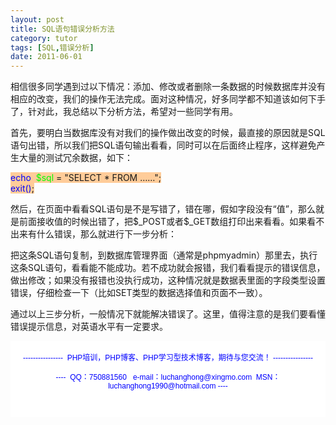```yaml
---
layout: post
title: SQL语句错误分析方法
category: tutor
tags: [SQL,错误分析]
date: 2011-06-01
---
```

<p>相信很多同学遇到过以下情况：添加、修改或者删除一条数据的时候数据库并没有相应的改变，我们的操作无法完成。面对这种情况，好多同学都不知道该如何下手了，针对此，我总结以下分析方法，希望对一些同学有用。</p>
<p>首先，要明白当数据库没有对我们的操作做出改变的时候，最直接的原因就是SQL语句出错，所以我们把SQL语句输出看看，同时可以在后面终止程序，这样避免产生大量的测试冗余数据，如下：</p>
<p><span style="color: rgb(0, 0, 255);"><span style="background-color: rgb(255, 204, 153);">echo</span></span><span style="background-color: rgb(255, 204, 153);">&nbsp; <span style="color: rgb(0, 255, 0);">$sql </span>= &quot;SELECT * FROM &hellip;&hellip;&quot;; </span><span style="background-color: rgb(255, 204, 153);"><br />
<span style="color: rgb(0, 0, 255);">exit()</span>;</span></p>
<p>然后，在页面中看看SQL语句是不是写错了，错在哪，假如字段没有&ldquo;值&rdquo;，那么就是前面接收值的时候出错了，把$_POST或者$_GET数组打印出来看看。如果看不出来有什么错误，那么就进行下一步分析：</p>
<p>把这条SQL语句复制，到数据库管理界面（通常是phpmyadmin）那里去，执行这条SQL语句，看看能不能成功。若不成功就会报错，我们看看提示的错误信息，做出修改；如果没有报错也没执行成功，这种情况就是数据表里面的字段类型设置错误，仔细检查一下（比如SET类型的数据选择值和页面不一致）。</p>
<p>通过以上三步分析，一般情况下就能解决错误了。这里，值得注意的是我们要看懂错误提示信息，对英语水平有一定要求。</p>
<div style="background-color: rgb(255, 255, 255); padding-top: 5px; padding-right: 5px; padding-bottom: 5px; padding-left: 5px; margin-top: 0px; margin-right: 0px; margin-bottom: 0px; margin-left: 0px; font-family: Arial, Verdana, sans-serif; font-size: 12px; ">
<p style="text-align: center;"><span style="color: rgb(0, 0, 255);">----------------&nbsp; PHP培训，PHP博客、PHP学习型技术博客，期待与您交流！ ----------------<br />
<br />
----&nbsp; QQ：750881560&nbsp;&nbsp; e-mail：luchanghong@xingmo.com&nbsp; MSN：luchanghong1990@hotmail.com ----</span></p>
<p style="text-align: center;">&nbsp;</p>
</div>
